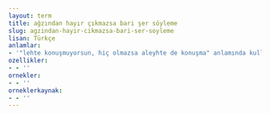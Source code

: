 ```yaml
---
layout: term
title: ağzından hayır çıkmazsa bari şer söyleme
slug: agzindan-hayir-cikmazsa-bari-ser-soyleme
lisan: Türkçe
anlamlar:
- '"lehte konuşmuyorsun, hiç olmazsa aleyhte de konuşma" anlamında kullanılan bir söz'
ozellikler:
- - ''
ornekler:
- - ''
orneklerkaynak:
- - ''
---
```

